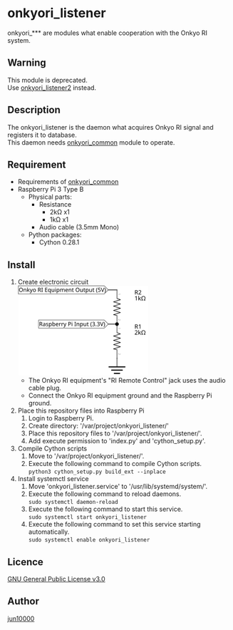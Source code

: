 [onkyori_common]: https://github.com/jun10000/onkyori_common

# onkyori_listener
onkyori_*** are modules what enable cooperation with the Onkyo RI system.

## Warning
This module is deprecated.  
Use [onkyori_listener2](https://github.com/jun10000/onkyori_listener2) instead.

## Description
The onkyori_listener is the daemon what acquires Onkyo RI signal and registers it to database.  
This daemon needs [onkyori_common] module to operate.

## Requirement
- Requirements of [onkyori_common]
- Raspberry Pi 3 Type B
    - Physical parts:
        - Resistance
            - 2kΩ x1
            - 1kΩ x1
        - Audio cable (3.5mm Mono)
    - Python packages:
        - Cython 0.28.1

## Install
1. Create electronic circuit  
    ![Electronic curcuit diagram](.readme/circuit.svg)
    - The Onkyo RI equipment's "RI Remote Control" jack uses the audio cable plug.
    - Connect the Onkyo RI equipment ground and the Raspberry Pi ground.
1. Place this repository files into Raspberry Pi
    1. Login to Raspberry Pi.
    1. Create directory: '/var/project/onkyori_listener/'
    1. Place this repository files to '/var/project/onkyori_listener/'.
    1. Add execute permission to 'index.py' and 'cython_setup.py'.
1. Compile Cython scripts
    1. Move to '/var/project/onkyori_listener/'.
    1. Execute the following command to compile Cython scripts.  
       `python3 cython_setup.py build_ext --inplace`
1. Install systemctl service
    1. Move 'onkyori_listener.service' to '/usr/lib/systemd/system/'.
    1. Execute the following command to reload daemons.  
       `sudo systemctl daemon-reload`
    1. Execute the following command to start this service.  
       `sudo systemctl start onkyori_listener`
    1. Execute the following command to set this service starting automatically.  
       `sudo systemctl enable onkyori_listener`

## Licence
[GNU General Public License v3.0](https://github.com/jun10000/onkyori_listener/blob/master/LICENSE)

## Author
[jun10000](https://github.com/jun10000)

